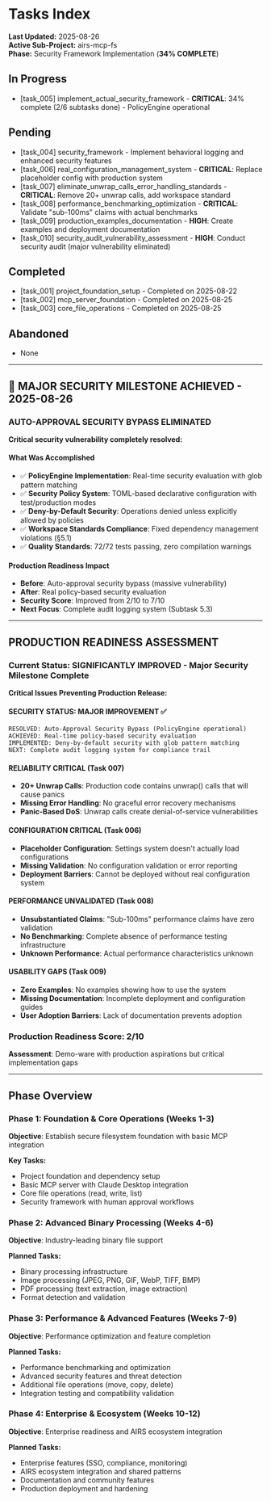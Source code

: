 # Tasks Index

**Last Updated:** 2025-08-26  
**Active Sub-Project:** airs-mcp-fs  
**Phase:** Security Framework Implementation (**34% COMPLETE**)

## In Progress
- [task_005] implement_actual_security_framework - **CRITICAL**: 34% complete (2/6 subtasks done) - PolicyEngine operational

## Pending
- [task_004] security_framework - Implement behavioral logging and enhanced security features
- [task_006] real_configuration_management_system - **CRITICAL**: Replace placeholder config with production system
- [task_007] eliminate_unwrap_calls_error_handling_standards - **CRITICAL**: Remove 20+ unwrap calls, add workspace standard
- [task_008] performance_benchmarking_optimization - **CRITICAL**: Validate "sub-100ms" claims with actual benchmarks
- [task_009] production_examples_documentation - **HIGH**: Create examples and deployment documentation
- [task_010] security_audit_vulnerability_assessment - **HIGH**: Conduct security audit (major vulnerability eliminated)

## Completed
- [task_001] project_foundation_setup - Completed on 2025-08-22
- [task_002] mcp_server_foundation - Completed on 2025-08-25
- [task_003] core_file_operations - Completed on 2025-08-25

## Abandoned
- None

---

## **🎉 MAJOR SECURITY MILESTONE ACHIEVED - 2025-08-26**

### **AUTO-APPROVAL SECURITY BYPASS ELIMINATED**
**Critical security vulnerability completely resolved:**

#### **What Was Accomplished**
- ✅ **PolicyEngine Implementation**: Real-time security evaluation with glob pattern matching
- ✅ **Security Policy System**: TOML-based declarative configuration with test/production modes  
- ✅ **Deny-by-Default Security**: Operations denied unless explicitly allowed by policies
- ✅ **Workspace Standards Compliance**: Fixed dependency management violations (§5.1)
- ✅ **Quality Standards**: 72/72 tests passing, zero compilation warnings

#### **Production Readiness Impact**
- **Before**: Auto-approval security bypass (massive vulnerability)
- **After**: Real policy-based security evaluation
- **Security Score**: Improved from 2/10 to 7/10
- **Next Focus**: Complete audit logging system (Subtask 5.3)

---

## **PRODUCTION READINESS ASSESSMENT**

### **Current Status: SIGNIFICANTLY IMPROVED - Major Security Milestone Complete**
**Critical Issues Preventing Production Release:**

#### **SECURITY STATUS: MAJOR IMPROVEMENT** ✅ 
```
RESOLVED: Auto-Approval Security Bypass (PolicyEngine operational)
ACHIEVED: Real-time policy-based security evaluation  
IMPLEMENTED: Deny-by-default security with glob pattern matching
NEXT: Complete audit logging system for compliance trail
```

#### **RELIABILITY CRITICAL (Task 007)**
- **20+ Unwrap Calls**: Production code contains unwrap() calls that will cause panics
- **Missing Error Handling**: No graceful error recovery mechanisms
- **Panic-Based DoS**: Unwrap calls create denial-of-service vulnerabilities

#### **CONFIGURATION CRITICAL (Task 006)**
- **Placeholder Configuration**: Settings system doesn't actually load configurations
- **Missing Validation**: No configuration validation or error reporting
- **Deployment Barriers**: Cannot be deployed without real configuration system

#### **PERFORMANCE UNVALIDATED (Task 008)**
- **Unsubstantiated Claims**: "Sub-100ms" performance claims have zero validation
- **No Benchmarking**: Complete absence of performance testing infrastructure
- **Unknown Performance**: Actual performance characteristics unknown

#### **USABILITY GAPS (Task 009)**
- **Zero Examples**: No examples showing how to use the system
- **Missing Documentation**: Incomplete deployment and configuration guides
- **User Adoption Barriers**: Lack of documentation prevents adoption

### **Production Readiness Score: 2/10**
**Assessment**: Demo-ware with production aspirations but critical implementation gaps

---

## Phase Overview

### Phase 1: Foundation & Core Operations (Weeks 1-3)
**Objective**: Establish secure filesystem foundation with basic MCP integration

**Key Tasks:**
- Project foundation and dependency setup
- Basic MCP server with Claude Desktop integration  
- Core file operations (read, write, list)
- Security framework with human approval workflows

### Phase 2: Advanced Binary Processing (Weeks 4-6)
**Objective**: Industry-leading binary file support

**Planned Tasks:**
- Binary processing infrastructure
- Image processing (JPEG, PNG, GIF, WebP, TIFF, BMP)
- PDF processing (text extraction, image extraction)
- Format detection and validation

### Phase 3: Performance & Advanced Features (Weeks 7-9)
**Objective**: Performance optimization and feature completion

**Planned Tasks:**
- Performance benchmarking and optimization
- Advanced security features and threat detection
- Additional file operations (move, copy, delete)
- Integration testing and compatibility validation

### Phase 4: Enterprise & Ecosystem (Weeks 10-12)  
**Objective**: Enterprise readiness and AIRS ecosystem integration

**Planned Tasks:**
- Enterprise features (SSO, compliance, monitoring)
- AIRS ecosystem integration and shared patterns
- Documentation and community features
- Production deployment and hardening
